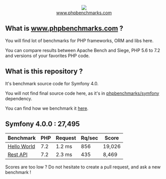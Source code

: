 <p align="center">
  <img src="http://www.phpbenchmarks.com/images/logo_github.png">
  <br>
  <a href="http://www.phpbenchmarks.com" target="_blank">www.phpbenchmarks.com</a>
</p>

## What is www.phpbenchmarks.com ?

You will find lot of benchmarks for PHP frameworks, ORM and libs here.

You can compare results between Apache Bench and Siege, PHP 5.6 to 7.2 and versions of your favorites PHP code.

## What is this repository ?

It's benchmark source code for Symfony 4.0.

You will not find final source code here, as it's in [phpbenchmarks/symfony](https://github.com/phpbenchmarks/symfony/tree/1.0.0) dependency.

You can find how we benchmark it [here](http://www.phpbenchmarks.com/en/benchmark-protocol).

## Symfony 4.0.0 : 27,495

Benchmark | PHP | Request | Rq/sec | Score
--------- | --- | ------- | ------ | -----
[Hello World](http://www.phpbenchmarks.com/en/benchmark/apache-bench/php-7.1/symfony-4.0.html#benchmark-hello-world) | 7.2 | 1.2 ms | 856 | 19,026
[Rest API](http://www.phpbenchmarks.com/en/benchmark/apache-bench/php-7.1/symfony-4.0.html#benchmark-rest) | 7.2 | 2.3 ms | 435 | 8,469

Scores are too low ? Do not hesitate to create a pull request, and ask a new benchmark !
